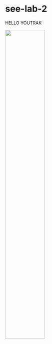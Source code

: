# see-lab-2

HELLO YOUTRAK

<img src=https://github.com/PEA-bHblE-Pb-P/see-lab-2/assets/45203116/c15d765a-ad52-4304-b312-a8513aed0929 width="50%">
